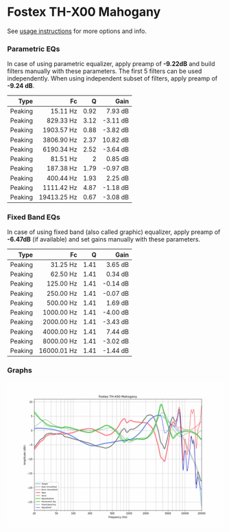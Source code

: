 # Fostex TH-X00 Mahogany
See [usage instructions](https://github.com/jaakkopasanen/AutoEq#usage) for more options and info.

### Parametric EQs
In case of using parametric equalizer, apply preamp of **-9.22dB** and build filters manually
with these parameters. The first 5 filters can be used independently.
When using independent subset of filters, apply preamp of **-9.24 dB**.

| Type    | Fc          |    Q | Gain     |
|--------:|------------:|-----:|---------:|
| Peaking | 15.11 Hz    | 0.92 | 7.93 dB  |
| Peaking | 829.33 Hz   | 3.12 | -3.11 dB |
| Peaking | 1903.57 Hz  | 0.88 | -3.82 dB |
| Peaking | 3806.90 Hz  | 2.37 | 10.82 dB |
| Peaking | 6190.34 Hz  | 2.52 | -3.64 dB |
| Peaking | 81.51 Hz    | 2    | 0.85 dB  |
| Peaking | 187.38 Hz   | 1.79 | -0.97 dB |
| Peaking | 400.44 Hz   | 1.93 | 2.25 dB  |
| Peaking | 1111.42 Hz  | 4.87 | -1.18 dB |
| Peaking | 19413.25 Hz | 0.67 | -3.08 dB |

### Fixed Band EQs
In case of using fixed band (also called graphic) equalizer, apply preamp of **-6.47dB**
(if available) and set gains manually with these parameters.

| Type    | Fc          |    Q | Gain     |
|--------:|------------:|-----:|---------:|
| Peaking | 31.25 Hz    | 1.41 | 3.65 dB  |
| Peaking | 62.50 Hz    | 1.41 | 0.34 dB  |
| Peaking | 125.00 Hz   | 1.41 | -0.14 dB |
| Peaking | 250.00 Hz   | 1.41 | -0.07 dB |
| Peaking | 500.00 Hz   | 1.41 | 1.69 dB  |
| Peaking | 1000.00 Hz  | 1.41 | -4.00 dB |
| Peaking | 2000.00 Hz  | 1.41 | -3.43 dB |
| Peaking | 4000.00 Hz  | 1.41 | 7.44 dB  |
| Peaking | 8000.00 Hz  | 1.41 | -3.02 dB |
| Peaking | 16000.01 Hz | 1.41 | -1.44 dB |

### Graphs
![](./Fostex%20TH-X00%20Mahogany.png)